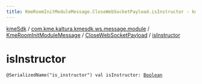 ```yaml
---
title: KmeRoomInitModuleMessage.CloseWebSocketPayload.isInstructor - kmeSdk
---
```


[kmeSdk](../../../index.html) / [com.kme.kaltura.kmesdk.ws.message.module](../../index.html) / [KmeRoomInitModuleMessage](../index.html) / [CloseWebSocketPayload](index.html) / [isInstructor](./is-instructor.html)

# isInstructor

`@SerializedName("is_instructor") val isInstructor: `[`Boolean`](https://kotlinlang.org/api/latest/jvm/stdlib/kotlin/-boolean/index.html)